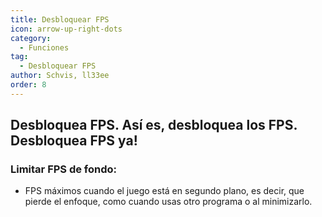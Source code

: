 ```yaml
---
title: Desbloquear FPS
icon: arrow-up-right-dots
category:
  - Funciones
tag:
  - Desbloquear FPS
author: Schvis, ll33ee
order: 8
---
```


## Desbloquea FPS. Así es, desbloquea los FPS. Desbloquea FPS ya!
### Limitar FPS de fondo:
- FPS máximos cuando el juego está en segundo plano, es decir, que pierde el enfoque, como cuando usas otro programa o al minimizarlo.
